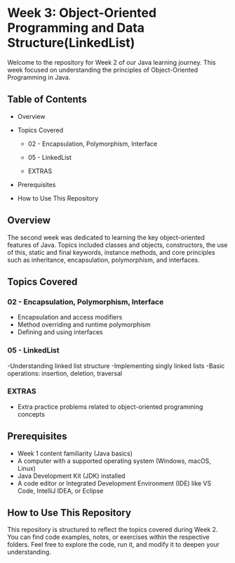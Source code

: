 # Week 3: Object-Oriented Programming and Data Structure(LinkedList)

Welcome to the repository for Week 2 of our Java learning journey. This week focused on
understanding the principles of Object-Oriented Programming in Java.

## Table of Contents
- Overview
- Topics Covered
 
  - 02 - Encapsulation, Polymorphism, Interface
 
  - 05 - LinkedList
 
  - EXTRAS
- Prerequisites
- How to Use This Repository

## Overview

The second week was dedicated to learning the key object-oriented features of Java. Topics included classes and objects, constructors, the use of this, static and final keywords, instance methods, and core principles such as inheritance, encapsulation, polymorphism, and interfaces.

## Topics Covered

### 02 - Encapsulation, Polymorphism, Interface
- Encapsulation and access modifiers
- Method overriding and runtime polymorphism
- Defining and using interfaces

### 05 - LinkedList
-Understanding linked list structure
-Implementing singly linked lists
-Basic operations: insertion, deletion, traversal

### EXTRAS
- Extra practice problems related to object-oriented programming concepts

## Prerequisites
- Week 1 content familiarity (Java basics)
- A computer with a supported operating system (Windows, macOS, Linux)
- Java Development Kit (JDK) installed
- A code editor or Integrated Development Environment (IDE) like VS Code, IntelliJ IDEA, or Eclipse

## How to Use This Repository

This repository is structured to reflect the topics covered during Week 2. You can find code examples, notes, or exercises within the respective folders. Feel free to explore the code, run it, and modify it to deepen your understanding.
